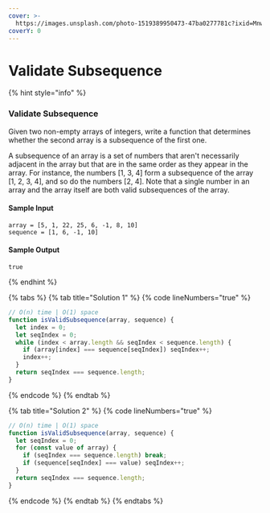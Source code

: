 ```yaml
---
cover: >-
  https://images.unsplash.com/photo-1519389950473-47ba0277781c?ixid=MnwxMjA3fDB8MHxwaG90by1wYWdlfHx8fGVufDB8fHx8&ixlib=rb-1.2.1&auto=format&fit=crop&w=2970&q=80
coverY: 0
---
```


# Validate Subsequence

{% hint style="info" %}
### Validate Subsequence

Given two non-empty arrays of integers, write a function that determines whether the second array is a subsequence of the first one.

A subsequence of an array is a set of numbers that aren't necessarily adjacent in the array but that are in the same order as they appear in the array. For instance, the numbers \[1, 3, 4] form a subsequence of the array \[1, 2, 3, 4], and so do the numbers \[2, 4]. Note that a single number in an array and the array itself are both valid subsequences of the array.

#### Sample Input

```
array = [5, 1, 22, 25, 6, -1, 8, 10]
sequence = [1, 6, -1, 10]
```

#### Sample Output

```
true
```
{% endhint %}

{% tabs %}
{% tab title="Solution 1" %}
{% code lineNumbers="true" %}
```javascript
// O(n) time | O(1) space
function isValidSubsequence(array, sequence) {
  let index = 0;
  let seqIndex = 0;
  while (index < array.length && seqIndex < sequence.length) {
    if (array[index] === sequence[seqIndex]) seqIndex++;
    index++;
  }
  return seqIndex === sequence.length;
}

```
{% endcode %}
{% endtab %}

{% tab title="Solution 2" %}
{% code lineNumbers="true" %}
```javascript
// O(n) time | O(1) space
function isValidSubsequence(array, sequence) {
  let seqIndex = 0;
  for (const value of array) {
    if (seqIndex === sequence.length) break;
    if (sequence[seqIndex] === value) seqIndex++;
  }
  return seqIndex === sequence.length;
}

```
{% endcode %}
{% endtab %}
{% endtabs %}


